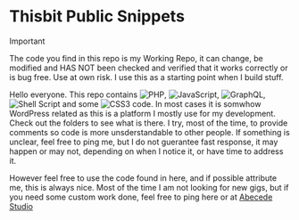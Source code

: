 # Thisbit Public Snippets
> [!IMPORTANT]  
> The code you find in this repo is my Working Repo, it can change, be modified and HAS NOT been checked and verified that it works correctly or is bug free. Use at own risk. I use this as a starting point when I build stuff.

Hello everyone.
This repo contains ![PHP](https://img.shields.io/badge/PHP-777BB4?style=for-the-badge&logo=php&logoColor=white), ![JavaScript](https://img.shields.io/badge/javascript-%23323330.svg?style=for-the-badge&logo=javascript&logoColor=%23F7DF1E), ![GraphQL](https://img.shields.io/badge/-GraphQL-E10098?style=for-the-badge&logo=graphql&logoColor=white), ![Shell Script](https://img.shields.io/badge/shell_script-%23121011.svg?style=for-the-badge&logo=gnu-bash&logoColor=white) and some ![CSS3](https://img.shields.io/badge/css3-%231572B6.svg?style=for-the-badge&logo=css3&logoColor=white) code. In most cases it is somwhow WordPress related as this is a platform I mostly use for my development. Check out the folders to see what is there.
I try, most of the time, to provide comments so code is more unsderstandable to other people. If something is unclear, feel free to ping me, but I do not guerantee fast response, it may happen or may not, depending on when I notice it, or have time to address it.

However feel free to use the code found in here, and if possible attribute me, this is always nice.
Most of the time I am not looking for new gigs, but if you need some custom work done, feel free to ping here or at [Abecede Studio](mailto:studio@abecede.net)

